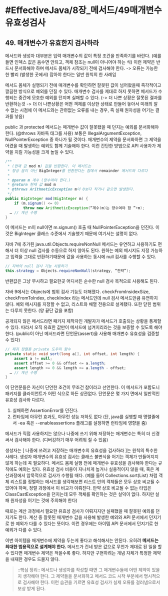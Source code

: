 # #EffectiveJava/8장_메서드/49매개변수유효성검사

## 49. 매개변수가 유효한지 검사하라

메서드와 생성자 대부분은 입력 매개변수의 값이 특정 조건을 만족하기를 바란다. (예를 들면 인덱스 값은 음수면 안되고, 객체 참조는 null이 아니어야 하는 식) 이런 제약은 반드시 문서화해야 하며 메서드 몸체가 시작되기 전에 검사해야 한다. 
-> 오류는 가능한 한 빨리 (발생한 곳에서) 잡아야 한다는 일반 원칙의 한 사례임

메서드 몸체가 실행되기 전에 매개변수를 확인하면 잘봇된 값이 넘어왔을때 즉각적이고 깔끔한 방식으로 예외를 던질 수 있다. 
매개변수 검사를 제대로 하지 못하면 메서드가 수행되는 중간에 모호한 예외를 던지며 실패할 수 있다. (-> 더 나쁜 상황은 잘못된 결과를 반환하는것 -> 더 더 나쁜상황은 어떤 객체를 이상한 상태로 만들어 놓아서 미래의 알 수 없는 시점에 이 메서드와는 관련없는 오류를 내는 경우, 즉 실패 원자성을 어기는 결과를 낳음)


public 과 protected 메서드는 매개변수 값이 잘못됐을 때 던지는 예외를 문서화해야 한다. (@throws 자바독 태그를 사용) 보통은 IllegalArgumentException, NullPointerException 중 하나가 될 것이다. 매개변수의 제약을 문서화하면 그 제약을 어겼을 때 발생하는 예외도 함께 기술해야 한다. 이런 간단한 방법으로 API 사용자가 제약을 지킬 가능성을 크게 높일 수 있다.

```java
/**
 * (현재 값 mod m) 값을 반환한다. 이 메서드는
 * 항상 음이 아닌 BigInteger를 반환한다는 점에서 remainder 메서드와 다르다
 * 
 * @param m 계수 (양수여야 한다.)
 * @return 현재 값 mod m
 * @throws ArithmeticException m이 0보다 작거나 같으면 발생한다.
 */
public BigInteger mod(BigInteger m) {
	if (m.signum() <= 0)
		throw new ArithmeticException(“계수(m)는 양수여야 함 ”+m);
  … // 계산 수행
}
```

이 메서드는 m이 null이면 m.signum() 호출 때 NullPointerException을 던진다. 이 것은 BigInteger 클래스 수준에서 기술했기 때문에 여기서는 설명이 없다. 


자바 7에 추가된 java.util.Objects.requireNonNull 메서드는 유연하고 사용하기도 편해서 더 이상 null 검사를 수동으로 하지 않아도 된다. 원하는 예외 메시지도 지정 가능하고 입력을 그대로 반환하기때문에 값을 사용하는 동시에 null 검사를 수행할 수 있다.

```java
// 자바의 null 검사 기능 사용하기
this.strategy = Objects.requireNonNull(strategy, “전략”);
```

반환값은 그냥 무시하고 필요한곳 어디서든 순수한 null 검사 목적으로 사용해도 된다. 

자바 9에서는 Objects에 범위 검사 기능도 더해졌다. checkFromInsidexSize, checkFromToIndex, checkIndex 라는 메서드인데 null 검사 메서드만큼 유연하지 않다. 예외 메시지를 지정할 수 없고, 리스트와 배열 전용으로 설계됐다. 또한 닫힌 범위는 다루지 못한다. (양 끝단 값을 포함) 

공개되지 않은 메서드라면 패키지 제작자인 개발자가 메서드가 호출되는 상황을 통제할 수 있다. 따라서 오직 유효한 값만이 메서드에 넘겨지리라는 것을 보증할 수 있도록 해야 한다. (public이 아닌 메서드라면 단언문(assert)을 사용해 매개변수 유효성을 검증할 수 있다)

```java
// 재귀 정렬용 private 도우미 함수
private static void sort(long a[], int offset, int length) {
	assert a != null;
	assert offset >= 0 && offset <= a.length;
	assert length >= 0 && length <= a.length - offset;
  … // 계산 수행 
}
```

이 단언문들은 자신이 단언한 조건이 무조건 참이라고 선언한다. 이 메서드가 포함도니 패키지를 클라이언트가 어떤 식으로 하든 상관없다. 단언문은 몇 가지 면에서 일반적인 유효성 검사와 다르다. 
1. 실패하면 AssertionError를 던진다. 
2. 런타임에 아무런 효과도, 아무런 성능 저하도 없다 (단, java를 실행할 때 명렬줄에서 -ea 혹은 --enableassertions 플래그를 설정하면 런타임에 영향을 줌)

메서드가 직접 사용하지는 않으나 나중에 쓰기 위해 저장하는 매개변수는 특히 더 신경 써서 검사해야 한다. (디버깅하기 매우 어려워 질 수 있음)

생성자는 [ 나중에 쓰려고 저장하는 매개변수의 유효성을 검사하라 ]는 원칙의 특수한 사례다. 생성자 매개변수의 유효성 검사는 클래스 불변식을 어기는 객체가 만들어지지 않게 하는데 꼭 필요하다. 
 메서드 몸체 실행 전에 매개변수 유효성을 검사해야 한다는 규칙에도 예외는 있다. 유효성 검사 비용이 지나치게 높거나 실용적이지 않을 때, 혹은 계산과정에서 암묵적으로 검사가 수행될 때다. (예를 들어 Collections.sort(List) 처럼 객체 리스트를 정렬하는 메서드를 생각해보면 리스트 안의 객체들은 모두 상호 비교될 수 있어야 하며, 정렬 과정에서 이 비교가 이뤄진다. 만약 상호 비교될 수 없는 타입은 ClassCastException을 던지는데 모두 객체를 확인하는 것은 실익이 없다. 하지만 실패 원자성을 어기는 것에 주의해야 한다)


때로는 계산 과정에서 필요한 유효성 검사가 이뤄지지만 실패했을 때 잘못된 예외를 던지기도 한다. 계산 중 잘못된 매개변수 값을 사용해 발생한 예외와 API 문서에서 던지기로 한 예외가 다를 수 있다는 뜻이다. 이런 경우에는 아이템 API 문서에서 던지기로 한 예외가 다를 수 있다.

이번 아이템을 매개변수에 제약을 두는게 좋다고 해석해서는 안된다. 오히려 **메서드는 최대한 범용적으로 설계해야 한다.** 메서드가 건네 받은 값으로 무언가 제대로 된 일을 할 수 있다면 매개변수 제약은 적을수록 좋다. 하지만 구현하려는 개념 자체가 특정한 제약을 내재한 경우도 드물지 않다.

> ::핵심 정리:: 
> 메서드나 생성자를 작성할 때면 그 매개변수들에 어떤 제약이 있을지 생각해야 한다. 그 제약들을 문서화하고 메서드 코드 시작 부분에서 명시적으로 검사해야 한다. 이런 습관을 기르면 유효성 검사가 실제 오류를 걸러냄으로서 보상 받게 된다.

